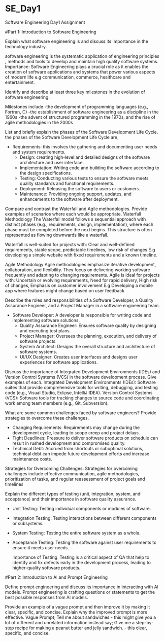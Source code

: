 # SE_Day1
Software Engineering Day1 Assignment

#Part 1: Introduction to Software Engineering

Explain what software engineering is and discuss its importance in the technology industry.

software engineering is the systematic application of engineering principles , methods and tools to develop and maintain high quality software systems.
Importance: Software Engineering plays a crucial role as it enables the creation of software applications and systems that power various aspects of modern life e.g communication, commerce, healthcare and entertainment.

Identify and describe at least three key milestones in the evolution of software engineering.

Milestones include 
-the development of programming languages (e.g., Fortran, C) 
-the establishment of software engineering as a discipline in the 1960s 
-the advent of structured programming in the 1970s, and the rise of agile methodologies in the 2000s



List and briefly explain the phases of the Software Development Life Cycle.
the phases of the Software Development Life Cycle are;
- Requirements: this involves the gathering and documenting user needs and system requirements.
  - Design: creating high-level and detailed designs of the software architecture and user interface.
  - Implementation: Writing code and building the software according to the design specifications.
  - Testing: Conducting various tests to ensure the software meets quality standards and functional requirements.
  - Deployment: Releasing the software to users or customers.
  - Maintenance: Providing ongoing support, updates, and enhancements to the software after deployment.



Compare and contrast the Waterfall and Agile methodologies. Provide examples of scenarios where each would be appropriate.
Waterfall Methodology
The Waterfall model follows a sequential approach with distinct phases (e.g., requirements, design, implementation), where each phase must be completed before the next begins. This  structure is often represented as  flowing downwards like a waterfall.

Waterfall is well-suited for projects with:
Clear and well-defined requirements, stable scope, predictable timelines, low risk of changes E.g developing a simple website with fixed requirements and a known timeline.

Agile Methodology
Agile methodologies emphasize iterative development, collaboration, and flexibility. They focus on delivering working software frequently and adapting to changing requirements.
Agile is ideal for projects with: Uncertain or evolving requirements, Need for rapid delivery, High risk of changes, Emphasis on customer involvement E.g Developing a mobile app where features might change based on user feedback.


Describe the roles and responsibilities of a Software Developer, a Quality Assurance Engineer, and a Project Manager in a software engineering team.
- Software Developer: A developer is responsible for writing code and implementing software solutions.
  - Quality Assurance Engineer: Ensures software quality by designing and executing test plans.
  - Project Manager: Oversees the planning, execution, and delivery of software projects.
  - System Architect: Designs the overall structure and architecture of software systems.
  - UI/UX Designer: Creates user interfaces and designs user experiences for software applications.


Discuss the importance of Integrated Development Environments (IDEs) and Version Control Systems (VCS) in the software development process. Give examples of each.
Integrated Development Environments (IDEs): Software suites that provide comprehensive tools for writing, debugging, and testing code (e.g., Visual Studio, Eclipse, IntelliJ IDEA).
Version Control Systems (VCS): Software tools for tracking changes to source code and coordinating work among team members (e.g., Git, Subversion).


What are some common challenges faced by software engineers? Provide strategies to overcome these challenges.
- Changing Requirements: Requirements may change during the development cycle, leading to scope creep and project delays.
- Tight Deadlines: Pressure to deliver software products on schedule can result in rushed development and compromised quality.
- Technical Debt: Accrued from shortcuts or suboptimal solutions, technical debt can impede future development efforts and increase maintenance costs.

Strategies for Overcoming Challenges: Strategies for overcoming challenges include effective communication, agile methodologies, prioritization of tasks, and regular reassessment of project goals and timelines


Explain the different types of testing (unit, integration, system, and acceptance) and their importance in software quality assurance.
- Unit Testing: Testing individual components or modules of software.
- Integration Testing: Testing interactions between different components or subsystems.
- System Testing: Testing the entire software system as a whole.
- Acceptance Testing: Testing the software against user requirements to ensure it meets user needs.

  Importance of Testing: Testing is a critical aspect of QA that help to identify and fix defects early in the development process, leading to higher-quality software products.


#Part 2: Introduction to AI and Prompt Engineering


Define prompt engineering and discuss its importance in interacting with AI models.
Prompt engineering is  crafting questions or statements to get the best possible responses from AI models. 


Provide an example of a vague prompt and then improve it by making it clear, specific, and concise. Explain why the improved prompt is more effective.
Vague Prompt;
Tell me about sandwiches - this might give you a lot of different and unrelated information
instead say;
Give me a step-by-step recipe for making a peanut butter and jelly sandwich. - this  clear, specific, and concise.
